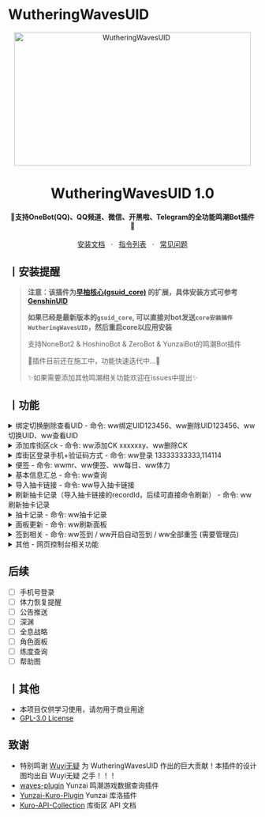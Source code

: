 # WutheringWavesUID

<p align="center">
  <a href="https://github.com/tyql688/WutheringWavesUID"><img src="https://s2.loli.net/2024/08/05/lFN6J5sirhC42by.jpg" width="480" height="270" alt="WutheringWavesUID"></a>
</p>
<h1 align = "center">WutheringWavesUID 1.0</h1>
<h4 align = "center">🚧支持OneBot(QQ)、QQ频道、微信、开黑啦、Telegram的全功能鸣潮Bot插件🚧</h4>
<div align = "center">
        <a href="https://docs.sayu-bot.com/" target="_blank">安装文档</a> &nbsp; · &nbsp;
        <a href="https://docs.sayu-bot.com/PluginsHelp/WutheringWavesUID.html" target="_blank">指令列表</a> &nbsp; · &nbsp;
        <a href="https://docs.sayu-bot.com/常见问题/">常见问题</a>
</div>

## 丨安装提醒

> **注意：该插件为[早柚核心(gsuid_core)](https://github.com/Genshin-bots/gsuid_core)
的扩展，具体安装方式可参考[GenshinUID](https://github.com/KimigaiiWuyi/GenshinUID)**
>
> **如果已经是最新版本的`gsuid_core`, 可以直接对bot发送`core安装插件WutheringWavesUID`，然后重启core以应用安装**
>
>
> 支持NoneBot2 & HoshinoBot & ZeroBot & YunzaiBot的鸣潮Bot插件
>
> 🚧插件目前还在施工中，功能快速迭代中...🚧
>
>
> ✨如果需要添加其他鸣潮相关功能欢迎在issues中提出✨

## 丨功能

<details><summary>绑定切换删除查看UID - 命令: ww绑定UID123456、ww删除UID123456、ww切换UID、ww查看UID</summary><p>
还没有图
</p></details>

<details><summary>添加库街区ck - 命令: ww添加CK xxxxxxy、ww删除CK</summary><p>
还没有图
</p></details>

<details><summary>库街区登录手机+验证码方式 - 命令: ww登录 13333333333,114114</summary><p>
还没有图
</p></details>

<details><summary>便签 - 命令: wwmr、ww便签、ww每日、ww体力</summary><p>
<a><img src="https://s2.loli.net/2024/08/11/uVR3F6AWZvMXSkD.jpg"></a>
</p></details>

<details><summary>基本信息汇总 - 命令: ww查询</summary><p>
<a><img src="https://s2.loli.net/2024/08/11/IpZ7GliB5HMY9CA.jpg"></a>
</p></details>

<details><summary>导入抽卡链接 - 命令: ww导入抽卡链接</summary><p>
<p>1. http格式: ww导入抽卡链接 https://......record_id=5e4d436ea1</p>
<p>2. json格式: ww导入抽卡链接 {"recordId":"5e4d436ea1"}</p>
<p>3. 手动格式: ww导入抽卡链接 recordId=5e4d436ea1</p>
<p>4. 直接格式: ww导入抽卡链接 5e4d436ea1</p>
</p></details>

<details><summary>刷新抽卡记录（导入抽卡链接的recordId，后续可直接命令刷新） - 命令: ww刷新抽卡记录</summary><p>
还没有图
</p></details>

<details><summary>抽卡记录 - 命令: ww抽卡记录</summary><p>
<a><img src="https://s2.loli.net/2024/08/11/MD87eW3sUFwQqm2.jpg"></a>
</p></details>

<details><summary>面板更新 - 命令: ww刷新面板</summary><p>
还没有图
</p></details>

<details><summary>签到相关 - 命令: ww签到 / ww开启自动签到 / ww全部重签 (需要管理员)</summary><p>
还没有图
</p></details>

<details><summary>其他 - 网页控制台相关功能</summary><p>
请自行查阅文档, 可控制签到时间等
</p></details>

## 后续

- [ ] 手机号登录
- [ ] 体力恢复提醒
- [ ] 公告推送
- [ ] 深渊
- [ ] 全息战略
- [ ] 角色面板
- [ ] 练度查询
- [ ] 帮助图

## 丨其他

+ 本项目仅供学习使用，请勿用于商业用途
+ [GPL-3.0 License](https://github.com/tyql688/WutheringWavesUID/blob/master/LICENSE)

## 致谢

- 特别鸣谢 [Wuyi无疑]() 为 WutheringWavesUID 作出的巨大贡献！本插件的设计图均出自 Wuyi无疑 之手！！！
- [waves-plugin](https://github.com/erzaozi/waves-plugin) Yunzai 鸣潮游戏数据查询插件
- [Yunzai-Kuro-Plugin](https://github.com/TomyJan/Yunzai-Kuro-Plugin) Yunzai 库洛插件
- [Kuro-API-Collection](https://github.com/TomyJan/Kuro-API-Collection) 库街区 API 文档
